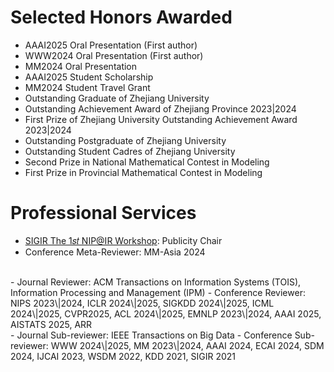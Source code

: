 # Selected Honors Awarded

- AAAI2025 Oral Presentation (First author)
- WWW2024 Oral Presentation (First author)
- MM2024 Oral Presentation
- AAAI2025 Student Scholarship
- MM2024 Student Travel Grant
- Outstanding Graduate of Zhejiang University
- Outstanding Achievement Award of Zhejiang Province 2023\|2024
- First Prize of Zhejiang University Outstanding Achievement Award 2023\|2024
- Outstanding Postgraduate of Zhejiang University
- Outstanding Student Cadres of Zhejiang University
- Second Prize in National Mathematical Contest in Modeling
- First Prize in Provincial Mathematical Contest in Modeling


# Professional Services
            
- [SIGIR The 1𝑠𝑡 NIP@IR Workshop](https://hellozicky.github.io/nip-ir2025.github.io/): Publicity Chair
- Conference Meta-Reviewer: MM-Asia 2024
<br>
- Journal Reviewer: ACM Transactions on Information Systems (TOIS), Information Processing and Management (IPM)
- Conference Reviewer: NIPS 2023\|2024, ICLR 2024\|2025, SIGKDD 2024\|2025, ICML 2024\|2025, CVPR2025, ACL 2024\|2025, EMNLP 2023\|2024, AAAI 2025, AISTATS 2025, ARR
<br>
- Journal Sub-reviewer: IEEE Transactions on Big Data
- Conference Sub-reviewer: WWW 2024\|2025, MM 2023\|2024, AAAI 2024, ECAI 2024, SDM 2024, IJCAI 2023, WSDM 2022, KDD 2021, SIGIR 2021
